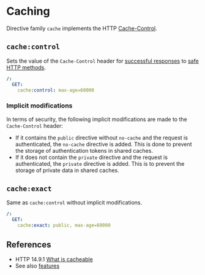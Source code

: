 # Caching

Directive family `cache` implements the
HTTP [Cache-Control](https://datatracker.ietf.org/doc/html/rfc2616#section-14.9).

## `cache:control`

Sets the value of the `Cache-Control` header
for [successful responses](https://datatracker.ietf.org/doc/html/rfc2616#section-10.2)
to [safe HTTP methods](https://developer.mozilla.org/en-US/docs/Glossary/Safe/HTTP).

```yaml
/:
  GET:
    cache:control: max-age=60000
```

### Implicit modifications

In terms of security, the following implicit modifications are made to the `Cache-Control` header:

- If it contains the `public` directive without `no-cache` and the request is authenticated,
  the `no-cache` directive is added.
  This is done to prevent the storage of authentication tokens in shared caches.
- If it does not contain the `private` directive and the request is authenticated, the `private`
  directive is added.
  This is to prevent the storage of private data in shared caches.

## `cache:exact`

Same as `cache:control` without implicit modifications.

```yaml
/:
  GET:
    cache:exact: public, max-age=60000
```

## References

- HTTP 14.9.1 [What is cacheable](https://datatracker.ietf.org/doc/html/rfc2616#section-14.9.1)
- See also [features](/extensions/exposition/features/cache.feature)
